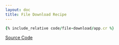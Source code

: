 ```yaml
---
layout: doc
title: File Download Recipe
---
```


```ruby
{% include_relative code/file-download/app.cr %}
```

[Source Code](https://github.com/kemalcr/kemalcr.com/tree/master/_cookbook/code/file-download)